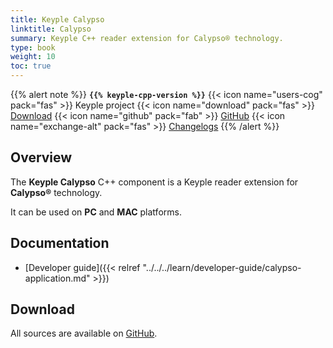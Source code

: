 ```yaml
---
title: Keyple Calypso
linktitle: Calypso
summary: Keyple C++ reader extension for Calypso® technology.
type: book
weight: 10
toc: true
---
```


{{% alert note %}}
**`{{% keyple-cpp-version %}}`**
<span class="component-metadata">{{< icon name="users-cog" pack="fas" >}} Keyple project</span>
<span class="component-metadata">{{< icon name="download" pack="fas" >}} [Download](#download)</span>
<span class="component-metadata">{{< icon name="github" pack="fab" >}} [GitHub](https://github.com/eclipse/keyple-cpp/tree/master/component/keyple-calypso)</span>
<span class="component-metadata">{{< icon name="exchange-alt" pack="fas" >}} [Changelogs](https://github.com/eclipse/keyple-cpp/releases/)</span>
{{% /alert %}}

## Overview

The **Keyple Calypso** C++ component is a Keyple reader extension for **Calypso®** technology.

It can be used on **PC** and **MAC** platforms.

## Documentation

* [Developer guide]({{< relref "../../../learn/developer-guide/calypso-application.md" >}})

## Download

All sources are available on [GitHub](https://github.com/eclipse/keyple-cpp/).